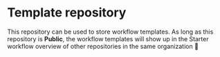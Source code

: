 # Template repository

This repository can be used to store workflow templates. As long as this repository is **Public**, the workflow templates will show up in the Starter workflow overview of other repositories in the same organization :tada:
